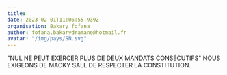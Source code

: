 ```yaml
---
title: 
date: 2023-02-01T11:06:55.939Z
organisation: Bakary fofana 
author: fofana.bakarydramane@hotmail.fr 
avatar: "/img/pays/SN.svg"
---
```


"NUL NE PEUT EXERCER PLUS DE DEUX MANDATS CONSÉCUTIFS" 
NOUS EXIGEONS DE MACKY SALL DE RESPECTER LA CONSTITUTION. 